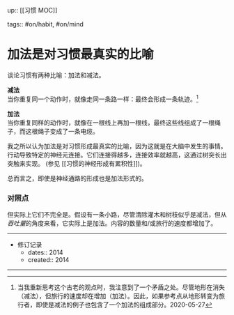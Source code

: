 up:: [[习惯 MOC]]

tags:: #on/habit, #on/mind 

# 加法是对习惯最真实的比喻

谈论习惯有两种比喻：加法和减法。  

**减法**  
当你重复同一个动作时，就像走同一条路一样：最终会形成一条轨迹。[^1]

**加法**  
当你重复同样的动作时，就像在一根线上再加一根线，最终这些线组成了一根绳子，而这根绳子变成了一条电缆。  

我之所以认为加法是对习惯形成最真实的比喻，因为这就是在大脑中发生的事情。行动导致特定的神经元连接。它们连接得越多，连接效率就越高，这通过树突长出突触来实现。 (参见 [[习惯的神经形成有累积性]])。  

总而言之，即使是神经通路的形成也是加法形式的。

### 对照点

但实际上它们不完全是。假设有一条小路，尽管清除灌木和树枝似乎是减法，但从*吞吐量*的角度来看，它实际上是加法。内容的数量和/或旅行的速度都增加了。

[^1]: 当我重新思考这个古老的观点时，我注意到了一个矛盾之处。尽管地形在消失（减法），但旅行的速度却在增加（加法）。因此，如果参考点从地形转变为旅行者，即使是减法的例子也包含了一个加法的组成部分。2020-05-27

---

- 修订记录
	- dates:: 2014
	- created:: 2014

---
